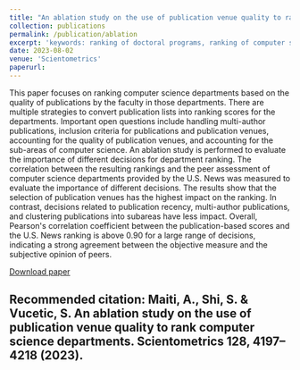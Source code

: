 ```yaml
---
title: "An ablation study on the use of publication venue quality to rank computer science departments: Publication quality is strongly correlated with the subjective perception of research strength"
collection: publications
permalink: /publication/ablation
excerpt: 'keywords: ranking of doctoral programs, ranking of computer science departments, peer assessment, clustering, ablation study'
date: 2023-08-02
venue: 'Scientometrics'
paperurl: 
---
```

This paper focuses on ranking computer science departments based on the quality of publications by the faculty in those departments. There are multiple strategies to convert publication lists into ranking scores for the departments. Important open questions include handling multi-author publications, inclusion criteria for publications and publication venues, accounting for the quality of publication venues, and accounting for the sub-areas of computer science. An ablation study is performed to evaluate the importance of different decisions for department ranking. The correlation between the resulting rankings and the peer assessment of computer science departments provided by the U.S. News was measured to evaluate the importance of different decisions. The results show that the selection of publication venues has the highest impact on the ranking. In contrast, decisions related to publication recency, multi-author publications, and clustering publications into subareas have less impact. Overall, Pearson's correlation coefficient between the publication-based scores and the U.S. News ranking is above 0.90 for a large range of decisions, indicating a strong agreement between the objective measure and the subjective opinion of peers.  

<a href="https://link.springer.com/article/10.1007/s11192-023-04733-2" target="_blank">Download paper</a>

Recommended citation: Maiti, A., Shi, S. & Vucetic, S. An ablation study on the use of publication venue quality to rank computer science departments. Scientometrics 128, 4197–4218 (2023).
---

